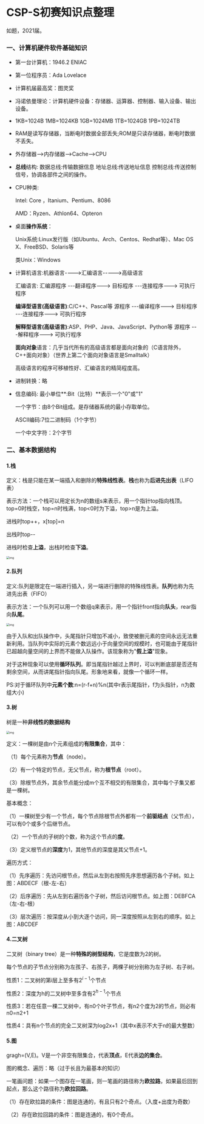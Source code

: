# CSP-S初赛知识点整理

如题，2021届。

### 一、计算机硬件软件基础知识

- 第一台计算机：1946.2 ENIAC

- 第一位程序员：Ada Lovelace    

- 计算机届最高奖：图灵奖

- 冯诺依曼理论：计算机硬件设备：存储器、运算器、控制器、输入设备、输出设备。

- 1KB=1024B    1MB=1024KB   1GB=1024MB   1TB=1024GB  1PB=1024TB

- RAM是读写存储器，当断电时数据全部丢失;ROM是只读存储器，断电时数据不丢失。

- 外存储器——>内存储器——>Cache——>CPU

- **总线**结构:   数据总线:传输数据信息  地址总线:传送地址信息  控制总线:传送控制信号，协调各部件之间的操作。

- CPU种类:

  Intel: Core ，Itanium、Pentium、8086

  AMD：Ryzen、Athlon64、Opteron

- 桌面**操作系统**：

  Unix系统:Linux发行版（如Ubuntu、Arch、Centos、Redhat等）、Mac OS X、FreeBSD、Solaris等

  类Unix：Windows

- 计算机语言:机器语言---->汇编语言----->高级语言

  汇编语言: 汇编源程序 ---翻译程序---> 目标程序 ---连接程序---> 可执行程序

  **编译型语言(高级语言)**:C/C++、Pascal等    源程序 ---编译程序---> 目标程序 ---连接程序---> 可执行程序

  **解释型语言(高级语言)**:ASP、PHP、Java、JavaScript、Python等     源程序 ---解释程序---> 可执行程序

  **面向对象**语言：几乎当代所有的高级语言都是面向对象的（C语言除外，C++面向对象）（世界上第二个面向对象语言是Smalltalk）

  高级语言的程序可移植性好、汇编语言的精简程度高。

- 进制转换：略

- 信息编码:
  最小单位**:Bit（比特）**表示一个"0"或"1"

  一个字节：由8个Bit组成。是存储器系统的最小存取单位。

  ASCII编码:7位二进制码（1个字节）

  一个中文字符：2个字节



### 二、基本数据结构

#### 1.栈

定义：栈是只能在某一端插入和删除的**特殊线性表**。**栈**也称为**后进先出表**（LIFO表）

表示方法：一个栈可以用定长为n的数组s来表示，用一个指针top指向栈顶。top=0时栈空，top=n时栈满，top<0时为下溢，top>n是为上溢。

进栈时top++，x[top]=n

出栈时top--

进栈时检查**上溢**，出栈时检查**下溢**。

<img src="https://picture-1304336638.cos.ap-nanjing.myqcloud.com/pic/8b82b9014a90f603eab7c55f3912b31bb051eda7" alt="img" style="zoom:50%;" />

#### 2.队列

定义:队列是限定在一端进行插入，另一端进行删除的特殊线性表。**队列**也称为先进先出表（FIFO）

表示方法：一个队列可以用一个数组q来表示，用一个指针front指向**队头**，rear指向**队尾**。

<img src="https://picture-1304336638.cos.ap-nanjing.myqcloud.com/pic/7dd98d1001e939015d4345bb78ec54e737d196f6" alt="img" style="zoom:50%;" />

由于入队和出队操作中，头尾指针只增加不减小，致使被删元素的空间永远无法重新利用。当队列中实际的元素个数远远小于向量空间的规模时，也可能由于尾指针已超越向量空间的上界而不能做入队操作。该现象称为"**假上溢**"现象。

对于这种现象可以使用**循环队列**。即当尾指针越过上界时，可以判断底部是否还有剩余空间，从而讲尾指针指向队尾。形象地来看，就像一个循环一样。

PS:对于循环队列中**元素个数**:n=(r-f+n)%n(其中r表示尾指针，f为头指针，n为数组大小)

#### 3.树

树是一种**非线性的数据结构**

<img src="https://picture-1304336638.cos.ap-nanjing.myqcloud.com/pic/9d82d158ccbf6c81bfec7193bf3eb13532fa40f5" alt="img" style="zoom:50%;" />

定义：一棵树是由n个元素组成的**有限集合**，其中：

​		（1）每个元素称为**节点**（node）。

​		（2）有一个特定的节点，无父节点，称为**根节点**（root）。

​		（3）除根节点外，其余节点能分成m个互不相交的有限集合，其中每个子集又都是一棵树。

基本概念：

​		（1）一棵树至少有一个节点，每个节点除根节点外都有一个**前驱结点**（父节点），可以有0个或多个后继节点。

​		（2）一个节点的子树的个数，称为这个节点的**度**。

​		（3）定义根节点的**深度**为1，其他节点的深度是其父节点+1。

遍历方式：

​		（1）先序遍历：先访问根节点，然后从左到右按照先序思想遍历各个子树。如上图：ABDECF（根-左-右）

​		（2）后序遍历：先从左到右遍历各个子树，然后访问根节点。如上图：DEBFCA（左-右-根）

​		（3）层次遍历：按深度从小到大逐个访问，同一深度按照从左到右的顺序。如上图：ABCDEF

#### 4.二叉树

二叉树（binary tree）是一种**特殊的树型结构**，它是度数为2的树。

每个节点的子节点分别称为左孩子、右孩子，两棵子树分别称为左子树、右子树。

性质1：二叉树的第i层上至多有$2^{i-1}$​个节点

性质2：深度为h的二叉树中至多含有$2^{h-1}$​个节点

性质3：若在任意一棵二叉树中，有n0个叶子节点，有n2个度为2的节点，则必有n0=n2+1

性质4：具有n个节点的完全二叉树深为log2x+1（其中x表示不大于n的最大整数）

#### 5.图

gragh=(V,E)。V是一个非空有限集合，代表**顶点**，E代表**边的集合**。

图的概念、遍历：略（过于长且为最基本的知识）

一笔画问题：如果一个图存在一笔画，则一笔画的路径称为**欧拉路**，如果最后回到起点，那么这个路径称为**欧拉回路**。

​				（1）存在欧拉路的条件：图是连通的，有且只有2个奇点。（入度+出度为奇数）

​				（2）存在欧拉回路的条件：图是连通的，有0个奇点。

